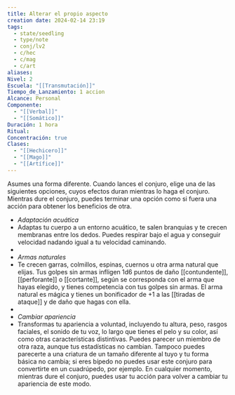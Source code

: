 ```yaml
---
title: Alterar el propio aspecto
creation date: 2024-02-14 23:19
tags:
  - state/seedling
  - type/note
  - conj/lv2
  - c/hec
  - c/mag
  - c/art
aliases: 
Nivel: 2
Escuela: "[[Transmutación]]"
Tiempo_de_Lanzamiento: 1 accion
Alcance: Personal
Componente:
  - "[[Verbal]]"
  - "[[Somático]]"
Duración: 1 hora
Ritual: 
Concentración: true
Clases:
  - "[[Hechicero]]"
  - "[[Mago]]"
  - "[[Artífice]]"
---
```

Asumes una forma diferente. Cuando lances el conjuro, elige una de las siguientes opciones, cuyos efectos duran mientras lo haga el conjuro. Mientras dure el conjuro, puedes terminar una opción como si fuera una acción para obtener los beneficios de otra.

- *Adaptación acuática*
- Adaptas tu cuerpo a un entorno acuático, te salen branquias y te crecen membranas entre los dedos. Puedes respirar bajo el agua y conseguir velocidad nadando igual a tu velocidad caminando.
- 
- *Armas naturales*
- Te crecen garras, colmillos, espinas, cuernos u otra arma natural que elijas. Tus golpes sin armas infligen 1d6 puntos de daño [[contundente]], [[perforante]] o [[cortante]], según se corresponda con el arma que hayas elegido, y tienes competencia con tus golpes sin armas. El arma natural es mágica y tienes un bonificador de +1 a las [[tiradas de ataque]] y de daño que hagas con ella.
- 
- *Cambiar apariencia*
- Transformas tu apariencia a voluntad, incluyendo tu altura, peso, rasgos faciales, el sonido de tu voz, lo largo que tienes el pelo y su color, así como otras características distintivas. Puedes parecer un miembro de otra raza, aunque tus estadísticas no cambian. Tampoco puedes parecerte a una criatura de un tamaño diferente al tuyo y tu forma básica no cambia; si eres bípedo no puedes usar este conjuro para convertirte en un cuadrúpedo, por ejemplo. En cualquier momento, mientras dure el conjuro, puedes usar tu acción para volver a cambiar tu apariencia de este modo.